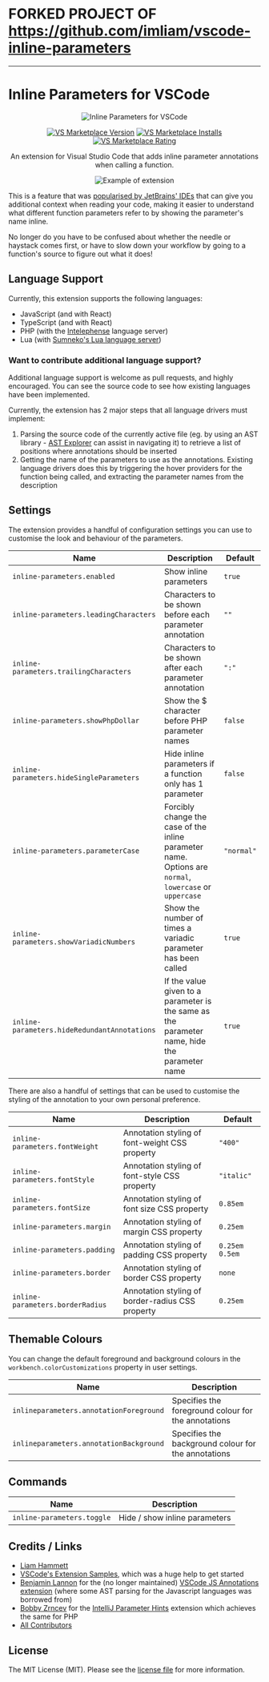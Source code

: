# FORKED PROJECT OF https://github.com/imliam/vscode-inline-parameters

-------------------------------------------------
# Inline Parameters for VSCode

<p align="center">
  <img src="https://raw.githubusercontent.com/imliam/vscode-inline-parameters/master/icon.png" alt="Inline Parameters for VSCode">
</p>

<p align="center">
  <a href="https://marketplace.visualstudio.com/items?itemName=liamhammett.inline-parameters"><img src="https://vsmarketplacebadge.apphb.com/version-short/liamhammett.inline-parameters.svg" alt="VS Marketplace Version"></a>
  <a href="https://marketplace.visualstudio.com/items?itemName=liamhammett.inline-parameters"><img src="https://vsmarketplacebadge.apphb.com/installs-short/liamhammett.inline-parameters.svg" alt="VS Marketplace Installs"></a>
  <a href="https://marketplace.visualstudio.com/items?itemName=liamhammett.inline-parameters"><img src="https://vsmarketplacebadge.apphb.com/rating-short/liamhammett.inline-parameters.svg" alt="VS Marketplace Rating"></a>
</p>
  
<p align="center">
An extension for Visual Studio Code that adds inline parameter annotations when calling a function.
</p>

<p align="center">
  <img src="https://raw.githubusercontent.com/imliam/vscode-inline-parameters/master/example.gif" alt="Example of extension">
</p>

This is a feature that was [popularised by JetBrains' IDEs](https://blog.jetbrains.com/phpstorm/2017/03/new-in-phpstorm-2017-1-parameter-hints/) that can give you additional context when reading your code, making it easier to understand what different function parameters refer to by showing the parameter's name inline.

No longer do you have to be confused about whether the needle or haystack comes first, or have to slow down your workflow by going to a function's source to figure out what it does!

## Language Support

Currently, this extension supports the following languages:

- JavaScript (and with React)
- TypeScript (and with React)
- PHP (with the [Intelephense](https://marketplace.visualstudio.com/items?itemName=bmewburn.vscode-intelephense-client) language server)
- Lua (with [Sumneko's Lua language server](https://marketplace.visualstudio.com/items?itemName=sumneko.lua))

### Want to contribute additional language support?

Additional language support is welcome as pull requests, and highly encouraged. You can see the source code to see how existing languages have been implemented.

Currently, the extension has 2 major steps that all language drivers must implement:

1. Parsing the source code of the currently active file (eg. by using an AST library - [AST Explorer](https://astexplorer.net/) can assist in navigating it) to retrieve a list of positions where annotations should be inserted
2. Getting the name of the parameters to use as the annotations. Existing language drivers does this by triggering the hover providers for the function being called, and extracting the parameter names from the description

## Settings

The extension provides a handful of configuration settings you can use to customise the look and behaviour of the parameters.

| Name | Description | Default |
|-------|------------|---------|
| `inline-parameters.enabled`  | Show inline parameters | `true` |
| `inline-parameters.leadingCharacters`  | Characters to be shown before each parameter annotation | `""` |
| `inline-parameters.trailingCharacters`  | Characters to be shown after each parameter annotation | `":"` |
| `inline-parameters.showPhpDollar`  | Show the $ character before PHP parameter names | `false` |
| `inline-parameters.hideSingleParameters`  | Hide inline parameters if a function only has 1 parameter | `false` |
| `inline-parameters.parameterCase`  | Forcibly change the case of the inline parameter name. Options are `normal`, `lowercase` or `uppercase` | `"normal"` |
| `inline-parameters.showVariadicNumbers`  | Show the number of times a variadic parameter has been called | `true` |
| `inline-parameters.hideRedundantAnnotations`  | If the value given to a parameter is the same as the parameter name, hide the parameter name | `true` |

There are also a handful of settings that can be used to customise the styling of the annotation to your own personal preference.

| Name | Description | Default |
|-------|------------|---------|
| `inline-parameters.fontWeight` | Annotation styling of font-weight CSS property | `"400"` |
| `inline-parameters.fontStyle` | Annotation styling of font-style CSS property | `"italic"` |
| `inline-parameters.fontSize` | Annotation styling of font size CSS property | `0.85em` |
| `inline-parameters.margin` | Annotation styling of margin CSS property | `0.25em` |
| `inline-parameters.padding` | Annotation styling of padding CSS property | `0.25em 0.5em` |
| `inline-parameters.border` | Annotation styling of border CSS property | `none` |
| `inline-parameters.borderRadius` | Annotation styling of border-radius CSS property | `0.25em` |

## Themable Colours

You can change the default foreground and background colours in the `workbench.colorCustomizations` property in user settings.

| Name | Description |
|------|-------------|
| `inlineparameters.annotationForeground` | Specifies the foreground colour for the annotations |
| `inlineparameters.annotationBackground` | Specifies the background colour for the annotations |

## Commands

| Name | Description |
|------|-------------|
| `inline-parameters.toggle` | Hide / show inline parameters |

## Credits / Links

- [Liam Hammett](https://github.com/imliam)
- [VSCode's Extension Samples](https://github.com/microsoft/vscode-extension-samples/tree/master/decorator-sample), which was a huge help to get started
- [Benjamin Lannon](https://github.com/lannonbr) for the (no longer maintained) [VSCode JS Annotations extension](https://github.com/lannonbr/vscode-js-annotations) (where some AST parsing for the Javascript languages was borrowed from)
- [Bobby Zrncev](https://github.com/bzrncev) for the [IntelliJ Parameter Hints](https://github.com/bzrncev/intellij-parameter-hints) extension which achieves the same for PHP
- [All Contributors](../../contributors)

## License

The MIT License (MIT). Please see the [license file](LICENSE.md) for more information.

